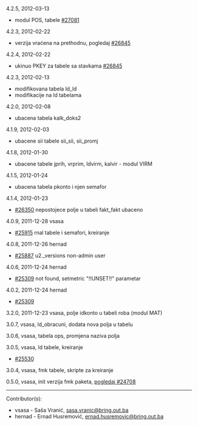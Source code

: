 4.2.5, 2012-03-13

 - modul POS, tabele [#27081](http://redmine.bring.out.ba/issues/27081)

4.2.3, 2012-02-22

 - verzija vraćena na prethodnu, pogledaj [#26845](http://redmine.bring.out.ba/issues/26845)

4.2.4, 2012-02-22

 - ukinuo PKEY za tabele sa stavkama [#26845](http://redmine.bring.out.ba/issues/26845)

4.2.3, 2012-02-13

 - modifikovana tabela ld_ld
 - modifikacije na ld tabelama

4.2.0, 2012-02-08

 - ubacena tabela kalk_doks2

4.1.9, 2012-02-03

 - ubacene sii tabele sii_sii, sii_promj

4.1.8, 2012-01-30

 - ubacene tabele jprih, vrprim, ldvirm, kalvir - modul VIRM

4.1.5, 2012-01-24

 - ubacena tabela pkonto i njen semafor

4.1.4, 2012-01-23

 - [#26350](http://redmine.bring.out.ba/issues/26350) nepostojece polje u tabeli fakt_fakt ubaceno

4.0.9, 2011-12-28 vsasa

 - [#25915](http://redmine.bring.out.ba/issues/25915) rnal tabele i semafori, kreiranje

4.0.8, 2011-12-26 hernad

 - [#25887](http://redmine.bring.out.ba/issues/25887) u2._versions non-admin user

4.0.6, 2011-12-24 hernad

 - [#25309](http://redmine.bring.out.ba/issues/25309) not found, setmetric "!!UNSET!!" parametar

4.0.2, 2011-12-24 hernad

 - [#25309](http://redmine.bring.out.ba/issues/25309)

3.2.0, 2011-12-23 vsasa, polje idkonto u tabeli roba (modul MAT)

3.0.7, vsasa, ld_obracuni, dodata nova polja u tabelu

3.0.6, vsasa, tabela ops, promjena naziva polja

3.0.5, vsasa, ld tabele, kreiranje 

  - [#25530](http://redmine.bring.out.ba/issues/25530)

3.0.4, vsasa, fmk tabele, skripte za kreiranje

0.5.0, vsasa, init verzija fmk paketa, [pogledaj #24708](http://redmine.bring.out.ba/issues/24708)

----------------------------

Contributor(s):

* vsasa - Saša Vranić, sasa.vranic@bring.out.ba
* hernad - Ernad Husremović, ernad.husremovic@bring.out.ba
